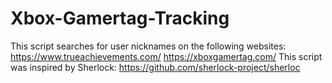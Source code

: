 # Xbox-Gamertag-Tracking
This script searches for user nicknames on the following websites: https://www.trueachievements.com/ https://xboxgamertag.com/ This script was inspired by Sherlock: https://github.com/sherlock-project/sherloc
